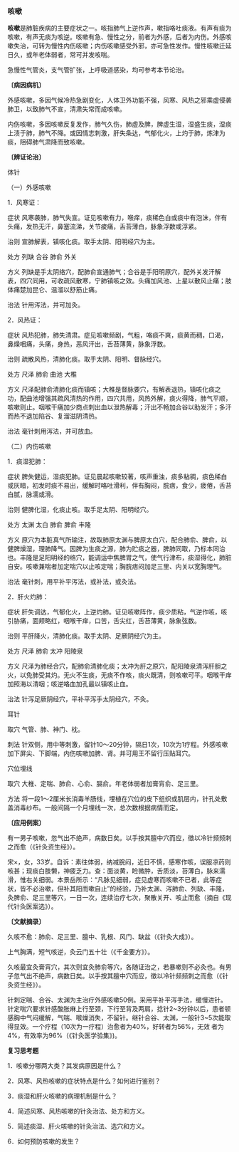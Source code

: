 ### 咳嗽

**咳嗽**是肺脏疾病的主要症状之一。咳指肺气上逆作声，嗽指咯吐痰液。有声有痰为咳嗽，有声无痰为咳逆。咳嗽有急、慢性之分，前者为外感，后者为内伤。外感咳嗽失治，可转为慢性内伤咳嗽；内伤咳嗽感受外邪，亦可急性发作。慢性咳嗽迁延日久，或年老体弱者，常可并发咳喘。

急慢性气管炎，支气管扩张，上呼吸道感染，均可参考本节论治。

**〔病因病机〕**

外感咳嗽，多因气候冷热急剧变化，人体卫外功能不强，风寒、风热之邪乘虚侵袭肺卫，以致肺气不宣，清肃失常而成咳嗽。

内伤咳嗽，多因咳嗽反复发作，肺气久伤，肺虚及脾，脾虚生湿，湿盛生痰，湿痰上渍于肺，肺气不降。或因情志刺激，肝失条达，气郁化火，上灼于肺，炼津为痰，阻碍肺气肃降而致咳嗽。

**〔辨证论治〕**

体针

（一）外感咳嗽

1．风寒证：

症状  风寒袭肺，肺气失宣。证见咳嗽有力，喉痒，痰稀色白或痰中有泡沫，伴有头痛，发热无汗，鼻塞流涕，关节痠痛，舌苔薄白，脉象浮数或浮紧。

治则  宣肺解表，镇咳化痰。取手太阴、阳明经穴为主。

处方  列缺  合谷  肺俞  外关

方义  列缺是手太阴络穴，配肺俞宣通肺气；合谷是手阳明原穴，配外关发汗解表，四穴同用，可收疏风散寒，宁肺镇咳之效。头痛加风池、上星以散风止痛；肢体痛楚加昆仑、温溜以舒筋止痛。

治法  针用泻法，并可加灸。

2．风热证：

症状  风热犯肺，肺失清肃。症见咳嗽频剧，气粗，咯痰不爽，痰黄而稠，口渴，鼻燥咽痛，头痛，身热，恶风汗出，舌苔薄黄，脉象浮数。

治则  疏散风热，清肺化痰。取手太阴、阳明、督脉经穴。

处方  尺泽  肺俞  曲池  大椎

方义  尺泽配肺俞清肺化痰而镇咳；大椎是督脉要穴，有解表退热，镇咳化痰之功，配曲池增强其疏风清热的作用，四穴共用，风热外解，痰火得降，肺气平顺，咳嗽则止。咽喉干痛加少商点刺出血以泄热解毒；汗出不畅加合谷以助发汗；多汗而热不退加陷谷、复溜滋阴清热。

治法  毫针刺用泻法，并可放血。

（二）内伤咳嗽

1．痰湿犯肺：

症状  脾失健运，湿痰犯肺。证见晨起咳嗽较著，咳声重浊，痰多粘稠，痰色稀白或灰暗，初发时痰不易出，缓解时咯吐滑利，伴有胸闷，脘痞，食少，疲倦，舌苔白腻，脉濡或滑。

治则  健脾化湿，化痰止咳。取手足太阴、阳明经穴。

处方  太渊  太白  肺俞  脾俞  丰隆

方义  原穴为本脏真气所输注，故取肺原太渊与脾原太白穴，配合肺俞、脾俞，以健脾燥湿，理肺降气。因脾为生痰之源，肺为贮痰之器，脾肺同取，乃标本同治也。丰隆是足阳明经的络穴，能调运中焦脾胃之气，使气行津布，痰湿得化，肺脏自安。咳嗽兼喘者加定喘穴以止咳定喘；胸脘痞闷加足三里、内关以宽胸理气。

治法  毫针刺，用平补平泻法，或补法，或灸法。

2．肝火灼肺：

症状  肝失调达，气郁化火，上逆灼肺。证见咳嗽阵作，痰少质粘，气逆作咳，咳引胁痛，面颊略红，咽喉干痒，口苦，舌尖红，舌苔薄黄，脉象弦数。

治则  平肝降火，清肺化痰。取手太阴、足厥阴经穴为主。

处方  尺泽  肺俞  太冲  阳陵泉

方义  尺泽为肺经合穴，配肺俞清肺化痰；太冲为肝之原穴，配阳陵泉清泻肝胆之火，以免肺受其灼。无火不生痰，无痰不作咳，痰火既清，则咳嗽可平。咽喉干痒加照海以清咽；咳逆咯血加孔最以镇咳止血。

治法  针泻足厥阴经穴，平补平泻手太阴经穴，不灸。

耳针

取穴  气管、肺、神门、枕。

刺法  针双侧，用中等刺激，留针10～20分钟，隔日1次，10次为1疗程。外感咳嗽加下屏尖、下脚端，内伤咳嗽加脾、肾。并可用王不留行压贴耳穴。

穴位埋线

取穴  大椎、定喘、肺俞、心俞、膈俞。年老体弱者加膏肓俞、足三里。

方法  将一段1～2厘米长消毒羊肠线，埋植在穴位的皮下组织或肌层内，针孔处敷盖消毒纱布。一般间隔一个月埋线一次，总次数根据病情而定。

**〔应用例案〕**

有一男子咳嗽，忽气出不绝声，病数日矣。以手按其膻中穴而应，徵以冷针频频刺之而愈（《针灸资生经》）。

宋×，女，33岁。自诉：素往体弱，纳减脘闷，近日不慎，感寒作咳，误服凉药则咳甚；现痰白肢懒，神疲乏力。查：面淡黄，睑微肿，舌质淡，苔薄白，脉来濡滑，惟右关细弱。本景岳所示：“凡脉见细弱，症见虚寒而咳嗽不已者，此等症状，皆不必治嗽，但补其阳而嗽自止”的经验，乃补太渊、泻肺俞、列缺、丰隆，灸脾俞、足三里等穴，一日一次，连续治疗七次，聚散关开、咳止而愈（摘自《现代针灸医案选》）。

**〔文献摘录〕**

久咳不愈：肺俞、足三里、膻中、乳根、风门、缺盆（《针灸大成》）。

上气胸满，短气咳逆，灸云门五十壮（《千金要方》）。

久咳最宜灸膏肓穴，其次则宜灸肺俞等穴，各随证治之，若暴嗽则不必灸也。有男子忽气出不绝声，病数日矣。以手按其膻中穴而应，徵以冷针频频刺之而愈（《针灸资生经》）。

针刺定喘、合谷、太渊为主治疗外感咳嗽50例。采用平补平泻手法，缓慢进针。针定喘穴要求针感酸胀麻上行至颈，下行至背及两肩，捻针2~3分钟以后，患者顿感胸中气闷缓解，气喘、喉燥消失，不留针。继针合谷、太渊，一般针3~5次能取得显效。一个疗程（10次为一疗程）治愈者为40%，好转者为56%，无效
者为4%，有效率为96%（《针灸医学验集》)。

**复习思考题**

1．咳嗽分哪两大类？其发病原因是什么？

2．风寒、风热咳嗽的症状特点是什么？如何进行鉴别？

3．痰湿和肝火咳嗽的病理机制是什么？

4．简述风寒、风热咳嗽的针灸治法、处方和方义。

5．简述痰湿、肝火咳嗽的针灸治法、选穴和方义。

6．如何预防咳嗽的发生？
